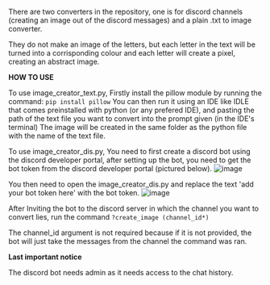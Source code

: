 There are two converters in the repository, one is for discord channels (creating an image out of the discord messages) and a plain .txt to image converter.

They do not make an image of the letters, but each letter in the text will be turned into a corrisponding colour and each letter will create a pixel, creating an abstract image.

**HOW TO USE**

To use image_creator_text.py, Firstly install the pillow module by running the command:
```pip install pillow```
You can then run it using an IDE like IDLE that comes preinstalled with python (or any prefered IDE), and pasting the path of the text file you want to convert into the prompt given (in the IDE's terminal)
The image will be created in the same folder as the python file with the name of the text file.

To use image_creator_dis.py, You need to first create a discord bot using the discord developer portal, after setting up the bot, you need to get the bot token from the discord developer portal (pictured below).
![image](https://github.com/user-attachments/assets/3d266139-3ca2-4439-885a-ac280c04dc5d)

You then need to open the image_creator_dis.py and replace the text 'add your bot token here' with the bot token.
![image](https://github.com/user-attachments/assets/1bb20f06-ee33-4b04-92b0-2f5d47deb195)

After Inviting the bot to the discord server in which the channel you want to convert lies, run the command
```?create_image (channel_id*)```

The channel_id argument is not required because if it is not provided, the bot will just take the messages from the channel the command was ran.

**Last important notice**

The discord bot needs admin as it needs access to the chat history.
